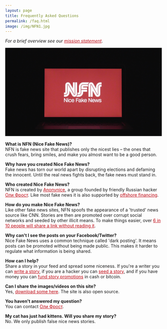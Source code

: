 ```yaml
---
layout: page
title: Frequently Asked Questions
permalink: /faq.html
image: /img/NFN1.jpg
---
```


<style>

article {
    font-size: 1.3em;

}
.full-width {
  background-color: #0c0c0c;
  color: white;
}

header {
  border-bottom: 3px solid #BE0712;
}
a {
  color: #BE0712;
}

</style>

*For a brief overview see our [mission statement](/whoarewe)*.

![](/img/NFN1.jpg)

**What is NFN (Nice Fake News)?**  
NFN is fake news site that publishes only the nicest lies – the ones that crush fears, bring smiles, and make you almost want to be a good person.

**Why have you created Nice Fake News?**  
Fake news has torn our world apart by disrupting elections and defaming the innocent. Until the real news fights back, the fake news must stand in.

**Who created Nice Fake News?**  
NFN is created by [Anonynice](/joinus), a group founded by friendly Russian hacker <a href="http://olifro.st" class="russian">Оли Фрост</a>. Like most fake news it is also supported by [offshore financing](/donate).

**How do you make Nice Fake News?**  
Like other fake news sites, NFN spoofs the appearance of a 'trusted' news source like CNN. Stories are then are promoted over corrupt social networks and seeded by other illicit means. To make things easier, over [6 in 10 people will share a link without reading it](https://www.forbes.com/sites/jaysondemers/2016/08/08/59-percent-of-you-will-share-this-article-without-even-reading-it/#7782c6032a64).

**Why can't I see the posts on your Facebook/Twitter?**  
Nice Fake News uses a common technique called 'dark posting'. It means posts can be promoted without being made public. This makes it harder to regulate what information is being shared.

**How can I help?**  
Share a story in your feed and spread some niceness. If you're a writer you can [write a story](/submit), if you are a hacker you can [seed a story](/joinus), and if you have money you can [fund story promotions](/donate) in cash or bitcoin.

**Can I share the images/videos on this site?**  
Yes, [download some here](/images.zip). The site is also open source.

**You haven't answered my question?**  
You can contact [Оли Фрост](mailto:mail@olifro.st).

**My cat has just had kittens. Will you share my story?**  
No. We only publish false nice news stories.
